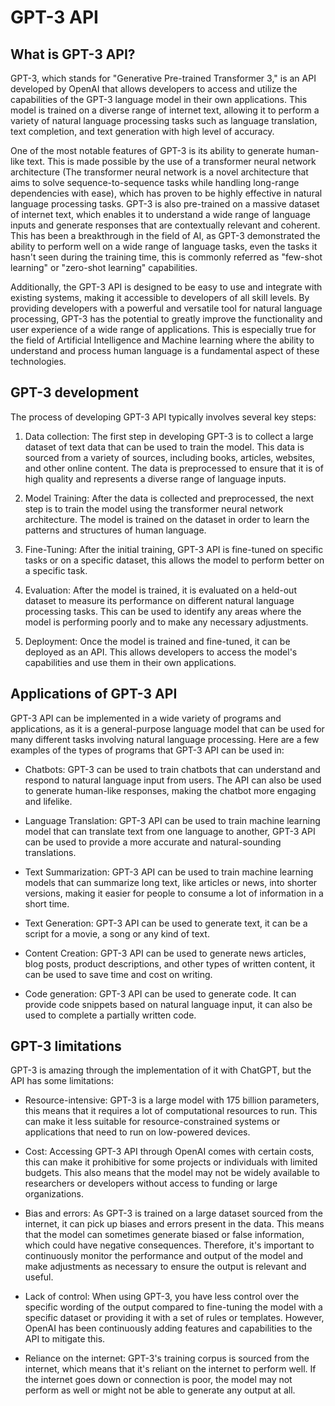 # GPT-3 API
## What is GPT-3 API?
GPT-3, which stands for "Generative Pre-trained Transformer 3," is an API developed by OpenAI that allows developers to access and utilize the capabilities of the GPT-3 language model in their own applications. This model is trained on a diverse range of internet text, allowing it to perform a variety of natural language processing tasks such as language translation, text completion, and text generation with high level of accuracy.

One of the most notable features of GPT-3 is its ability to generate human-like text. This is made possible by the use of a transformer neural network architecture (The transformer neural network is a novel architecture that aims to solve sequence-to-sequence tasks while handling long-range dependencies with ease), which has proven to be highly effective in natural language processing tasks. GPT-3 is also pre-trained on a massive dataset of internet text, which enables it to understand a wide range of language inputs and generate responses that are contextually relevant and coherent. This has been a breakthrough in the field of AI, as GPT-3 demonstrated the ability to perform well on a wide range of language tasks, even the tasks it hasn't seen during the training time, this is commonly referred as "few-shot learning" or "zero-shot learning" capabilities.

Additionally, the GPT-3 API is designed to be easy to use and integrate with existing systems, making it accessible to developers of all skill levels. By providing developers with a powerful and versatile tool for natural language processing, GPT-3 has the potential to greatly improve the functionality and user experience of a wide range of applications. This is especially true for the field of Artificial Intelligence and Machine learning where the ability to understand and process human language is a fundamental aspect of these technologies.

## GPT-3 development
The process of developing GPT-3 API typically involves several key steps:

1. Data collection: The first step in developing GPT-3 is to collect a large dataset of text data that can be used to train the model. This data is sourced from a variety of sources, including books, articles, websites, and other online content. The data is preprocessed to ensure that it is of high quality and represents a diverse range of language inputs.

2. Model Training: After the data is collected and preprocessed, the next step is to train the model using the transformer neural network architecture. The model is trained on the dataset in order to learn the patterns and structures of human language.

3. Fine-Tuning: After the initial training, GPT-3 API is fine-tuned on specific tasks or on a specific dataset, this allows the model to perform better on a specific task.

4. Evaluation: After the model is trained, it is evaluated on a held-out dataset to measure its performance on different natural language processing tasks. This can be used to identify any areas where the model is performing poorly and to make any necessary adjustments.

5. Deployment: Once the model is trained and fine-tuned, it can be deployed as an API. This allows developers to access the model's capabilities and use them in their own applications.

## Applications of GPT-3 API
GPT-3 API can be implemented in a wide variety of programs and applications, as it is a general-purpose language model that can be used for many different tasks involving natural language processing. Here are a few examples of the types of programs that GPT-3 API can be used in:

- Chatbots: GPT-3 can be used to train chatbots that can understand and respond to natural language input from users. The API can also be used to generate human-like responses, making the chatbot more engaging and lifelike.

- Language Translation: GPT-3 API can be used to train machine learning model that can translate text from one language to another, GPT-3 API can be used to provide a more accurate and natural-sounding translations.

- Text Summarization: GPT-3 API can be used to train machine learning models that can summarize long text, like articles or news, into shorter versions, making it easier for people to consume a lot of information in a short time.

- Text Generation: GPT-3 API can be used to generate text, it can be a script for a movie, a song or any kind of text.

- Content Creation: GPT-3 API can be used to generate news articles, blog posts, product descriptions, and other types of written content, it can be used to save time and cost on writing.

- Code generation: GPT-3 API can be used to generate code. It can provide code snippets based on natural language input, it can also be used to complete a partially written code.

## GPT-3 limitations
GPT-3 is amazing through the implementation of it with ChatGPT, but the API has some limitations:
- Resource-intensive: GPT-3 is a large model with 175 billion parameters, this means that it requires a lot of computational resources to run. This can make it less suitable for resource-constrained systems or applications that need to run on low-powered devices.

- Cost: Accessing GPT-3 API through OpenAI comes with certain costs, this can make it prohibitive for some projects or individuals with limited budgets. This also means that the model may not be widely available to researchers or developers without access to funding or large organizations.

- Bias and errors: As GPT-3 is trained on a large dataset sourced from the internet, it can pick up biases and errors present in the data. This means that the model can sometimes generate biased or false information, which could have negative consequences. Therefore, it's important to continuously monitor the performance and output of the model and make adjustments as necessary to ensure the output is relevant and useful.

- Lack of control: When using GPT-3, you have less control over the specific wording of the output compared to fine-tuning the model with a specific dataset or providing it with a set of rules or templates. However, OpenAI has been continuously adding features and capabilities to the API to mitigate this.

- Reliance on the internet: GPT-3's training corpus is sourced from the internet, which means that it's reliant on the internet to perform well. If the internet goes down or connection is poor, the model may not perform as well or might not be able to generate any output at all.
